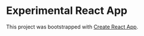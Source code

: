 # Experimental React App

This project was bootstrapped with [Create React App](https://github.com/facebook/create-react-app).

